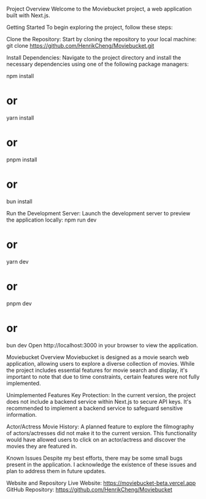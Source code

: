 Project Overview
Welcome to the Moviebucket project, a web application built with Next.js.

Getting Started
To begin exploring the project, follow these steps:

Clone the Repository: Start by cloning the repository to your local machine:
git clone https://github.com/HenrikCheng/Moviebucket.git

Install Dependencies: Navigate to the project directory and install the necessary dependencies using one of the following package managers:

npm install

# or

yarn install

# or

pnpm install

# or

bun install

Run the Development Server: Launch the development server to preview the application locally:
npm run dev

# or

yarn dev

# or

pnpm dev

# or

bun dev
Open http://localhost:3000 in your browser to view the application.

Moviebucket Overview
Moviebucket is designed as a movie search web application, allowing users to explore a diverse collection of movies. While the project includes essential features for movie search and display, it's important to note that due to time constraints, certain features were not fully implemented.

Unimplemented Features
Key Protection: In the current version, the project does not include a backend service within Next.js to secure API keys. It's recommended to implement a backend service to safeguard sensitive information.

Actor/Actress Movie History: A planned feature to explore the filmography of actors/actresses did not make it to the current version. This functionality would have allowed users to click on an actor/actress and discover the movies they are featured in.

Known Issues
Despite my best efforts, there may be some small bugs present in the application. I acknowledge the existence of these issues and plan to address them in future updates.

Website and Repository
Live Website: https://moviebucket-beta.vercel.app
GitHub Repository: https://github.com/HenrikCheng/Moviebucket
